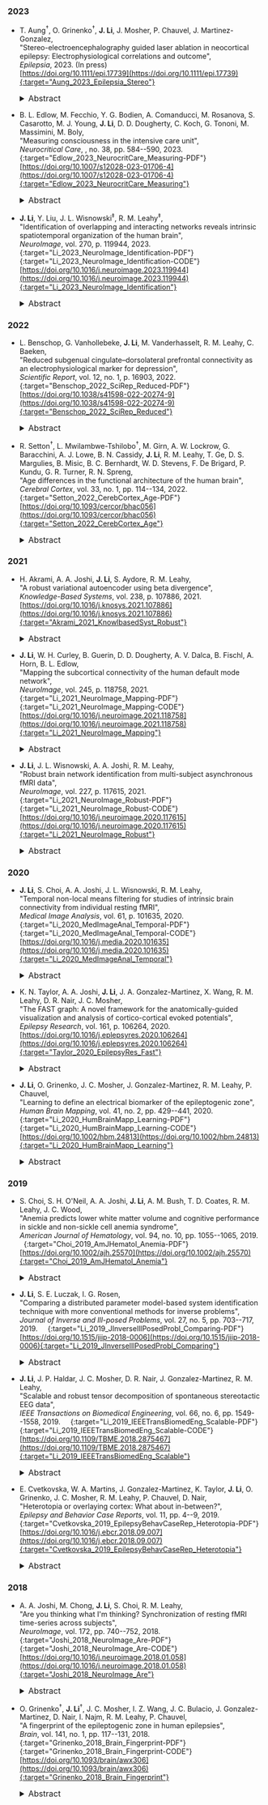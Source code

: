 ### 2023

* T. Aung<sup>&dagger;</sup>, O. Grinenko<sup>&dagger;</sup>, **J. Li**, J. Mosher, P. Chauvel, J. Martinez-Gonzalez,  
"Stereo-electroencephalography guided laser ablation in neocortical epilepsy: Electrophysiological correlations and outcome",  
*Epilepsia*, 2023. (In press) &nbsp; [<i class="fa fa-quote-right"></i>](/files/bib/Aung_2023_Epilepsia_Stereo.bib)  
[https://doi.org/10.1111/epi.17739](https://doi.org/10.1111/epi.17739){:target="Aung_2023_Epilepsia_Stereo"}  
  <details>
    <summary style="font-size:16px">Abstract</summary>
      <p style="margin-left: 20px; text-align: justify; font-size:16px">
      Objective: We aim to study the correlation between seizure outcomes in patients with drug-resistant epilepsy (DRE) who underwent laser interstitial thermal therapy (LITT) and stereo-electroencephalographic (SEEG) electrophysiologic patterns with respect to the extent of laser ablation. Methods: We retrospectively analyzed 16 consecutive DRE patients who underwent LITT. A seizure onset zone (SOZ) was obtained from multidisciplinary patient management conferences and again was confirmed independently by two epileptologists based on conventional analysis. SOZ were retrospectively divided into localized, lobar and multilobar, and nonlocalized onset types. A posteriori predicted epileptogenic zone (PEZ) was identified using the previously developed “EZ fingerprint” pipeline. The completeness of the SOZ and PEZ ablation was compared and correlated with the duration of seizure freedom (SF). Results: Out of 16 patients, 11 had a posteriori-identified PEZ. Three patients underwent complete ablation of SOZ with curative intent, and the other 13 with palliative intent. Out of three patients with complete ablation of the SOZ, two had concordant PEZ and SOZ and achieved 40- and 46-month SF without seizure recurrence. The remaining patient, without any PEZ identified, had seizure recurrence within one month. Six out of 13 patients with partial ablation of the SOZ and PEZ achieved a mean SF of 19.8 months (range: 1 to 44) with subsequent seizure recurrence. The remaining seven patients had partial ablation of the SOZ without the PEZ identified or ablation outside the PEZ with seizure recurrence within one to two months, except one patient who had 40 months SF after ablation of periventricular heterotopia. Significance: Only complete ablation of the well-restricted SOZ concordant with the PEZ was associated with long-term SF, whereas partial ablation of the PEZ might lead to SF with eventual seizure recurrence. Failure to identify PEZ and ablation limited to the SOZ often led to one to two months of SF.
      </p>
  </details>

* B. L. Edlow, M. Fecchio, Y. G. Bodien, A. Comanducci, M. Rosanova, S. Casarotto, M. J. Young, **J. Li**, D. D. Dougherty, C. Koch, G. Tononi, M. Massimini, M. Boly,  
"Measuring consciousness in the intensive care unit",  
*Neurocritical Care*, , no. 38, pp. 584--590, 2023.  &nbsp; [<i class="fa fa-quote-right"></i>](/files/bib/Edlow_2023_NeurocritCare_Measuring.bib) &nbsp; [<i class="fa fa-file-pdf-o"></i>](/files/pdf/Edlow_2023_NeurocritCare_Measuring.pdf){:target="Edlow_2023_NeurocritCare_Measuring-PDF"}  
[https://doi.org/10.1007/s12028-023-01706-4](https://doi.org/10.1007/s12028-023-01706-4){:target="Edlow_2023_NeurocritCare_Measuring"}  
  <details>
    <summary style="font-size:16px">Abstract</summary>
      <p style="margin-left: 20px; text-align: justify; font-size:16px">
      Early reemergence of consciousness predicts long-term functional recovery for patients with severe brain injuries. However, tools to reliably detect consciousness in the intensive care unit (ICU) are lacking. Transcranial magnetic stimulation-electroencephalography has the potential to detect consciousness in the ICU, predict recovery, and prevent premature withdrawal of life-sustaining therapy.
      </p>
  </details>

* **J. Li**, Y. Liu, J. L. Wisnowski<sup>&Dagger;</sup>, R. M. Leahy<sup>&Dagger;</sup>,  
"Identification of overlapping and interacting networks reveals intrinsic spatiotemporal organization of the human brain",  
*NeuroImage*, vol. 270, p. 119944, 2023.  &nbsp; [<i class="fa fa-quote-right"></i>](/files/bib/Li_2023_NeuroImage_Identification.bib) &nbsp; [<i class="fa fa-file-pdf-o"></i>](/files/pdf/Li_2023_NeuroImage_Identification.pdf){:target="Li_2023_NeuroImage_Identification-PDF"} &nbsp; [<i class="fa fa-code"></i>](/software/NASCAR/nascar_main){:target="Li_2023_NeuroImage_Identification-CODE"}  
[https://doi.org/10.1016/j.neuroimage.2023.119944](https://doi.org/10.1016/j.neuroimage.2023.119944){:target="Li_2023_NeuroImage_Identification"}  
  <details>
    <summary style="font-size:16px">Abstract &nbsp; <i class="fa fa-video-camera"></i></summary>
      <p style="margin-left: 20px; text-align: justify; font-size:16px">
      The human brain is a complex network that exhibits dynamic fluctuations in activity across space and time. Depending on the analysis method, canonical brain networks identified from resting-state fMRI (rs-fMRI) are typically constrained to be either orthogonal or statistically independent in their spatial and/or temporal domains. We avoid imposing these potentially unnatural constraints through the combination of a temporal synchronization process ("BrainSync") and a three-way tensor decomposition method ("NASCAR") to jointly analyze rs-fMRI data from multiple subjects. The resulting set of interacting networks comprises minimally constrained spatiotemporal distributions, each representing one component of functionally coherent activity across the brain. We show that these networks can be clustered into six distinct functional categories and naturally form a representative functional network atlas for a healthy population. This functional network atlas could help explore group and individual differences in neurocognitive function, as we demonstrate in the context of ADHD and IQ prediction.
      </p>
      <div class ="responsive-video-container"><iframe src="https://www.youtube.com/embed/rQb6juWDmnI" width="560" height="315" frameborder="0" allowfullscreen allow="accelerometer; autoplay; encrypted-media; gyroscope; picture-in-picture"></iframe></div>
  </details>

### 2022

* L. Benschop, G. Vanhollebeke, **J. Li**, M. Vanderhasselt, R. M. Leahy, C. Baeken,  
"Reduced subgenual cingulate–dorsolateral prefrontal connectivity as an electrophysiological marker for depression",  
*Scientific Report*, vol. 12, no. 1, p. 16903, 2022.  &nbsp; [<i class="fa fa-quote-right"></i>](/files/bib/Benschop_2022_SciRep_Reduced.bib) &nbsp; [<i class="fa fa-file-pdf-o"></i>](/files/pdf/Benschop_2022_SciRep_Reduced.pdf){:target="Benschop_2022_SciRep_Reduced-PDF"}  
[https://doi.org/10.1038/s41598-022-20274-9](https://doi.org/10.1038/s41598-022-20274-9){:target="Benschop_2022_SciRep_Reduced"}  
  <details>
    <summary style="font-size:16px">Abstract</summary>
      <p style="margin-left: 20px; text-align: justify; font-size:16px">
      Major Depressive Disorder (MDD) is a widespread mental illness that causes considerable suffering, and neuroimaging studies are trying to reduce this burden by developing biomarkers that can facilitate detection. Prior fMRI- and neurostimulation studies suggest that aberrant subgenual Anterior Cingulate (sgACC)—dorsolateral Prefrontal Cortex (DLPFC) functional connectivity is consistently present within MDD. Combining the need for reliable depression markers with the electroencephalogram’s (EEG) high clinical utility, we investigated whether aberrant EEG sgACC–DLPFC functional connectivity could serve as a marker for depression. Source-space Amplitude Envelope Correlations (AEC) of 20 MDD patients and 20 matched controls were contrasted using non-parametric permutation tests. In addition, extracted AEC values were used to (a) correlate with characteristics of depression and (b) train a Support Vector Machine (SVM) to determine sgACC–DLPFC connectivity’s discriminative power. FDR-thresholded statistical maps showed reduced sgACC–DLPFC AEC connectivity in MDD patients relative to controls. This diminished AEC connectivity is located in the beta-1 (13–17 Hz) band and is associated with patients’ lifetime number of depressive episodes. Using extracted sgACC–DLPFC AEC values, the SVM achieved a classification accuracy of 84.6% (80% sensitivity and 89.5% specificity) indicating that EEG sgACC–DLPFC connectivity has promise as a biomarker for MDD.
      </p>
  </details>

* R. Setton<sup>&dagger;</sup>, L. Mwilambwe-Tshilobo<sup>&dagger;</sup>, M. Girn, A. W. Lockrow, G. Baracchini, A. J. Lowe, B. N. Cassidy, **J. Li**, R. M. Leahy, T. Ge, D. S. Margulies, B. Misic, B. C. Bernhardt, W. D. Stevens, F. De Brigard, P. Kundu, G. R. Turner, R. N. Spreng,  
"Age differences in the functional architecture of the human brain",  
*Cerebral Cortex*, vol. 33, no. 1, pp. 114--134, 2022.  &nbsp; [<i class="fa fa-quote-right"></i>](/files/bib/Setton_2022_CerebCortex_Age.bib) &nbsp; [<i class="fa fa-file-pdf-o"></i>](/files/pdf/Setton_2022_CerebCortex_Age.pdf){:target="Setton_2022_CerebCortex_Age-PDF"}  
[https://doi.org/10.1093/cercor/bhac056](https://doi.org/10.1093/cercor/bhac056){:target="Setton_2022_CerebCortex_Age"}  
  <details>
    <summary style="font-size:16px">Abstract</summary>
      <p style="margin-left: 20px; text-align: justify; font-size:16px">
      The intrinsic functional organization of the brain changes into older adulthood. Age differences are observed at multiple spatial scales, from global reductions in modularity and segregation of distributed brain systems, to network-specific patterns of dedifferentiation. Whether dedifferentiation reflects an inevitable, global shift in brain function with age, circumscribed, experience-dependent changes, or both, is uncertain. We employed a multimethod strategy to interrogate dedifferentiation at multiple spatial scales. Multi-echo (ME) resting-state fMRI was collected in younger (n=181) and older (n=120) healthy adults. Cortical parcellation sensitive to individual variation was implemented for precision functional mapping of each participant while preserving group-level parcel and network labels. ME-fMRI processing and gradient mapping identified global and macroscale network differences. Multivariate functional connectivity methods tested for microscale, edge-level differences. Older adults had lower BOLD signal dimensionality, consistent with global network dedifferentiation. Gradients were largely age-invariant. Edge-level analyses revealed discrete, network-specific dedifferentiation patterns in older adults. Visual and somatosensory regions were more integrated within the functional connectome; default and frontoparietal control network regions showed greater connectivity; and the dorsal attention network was more integrated with heteromodal regions. These findings highlight the importance of multiscale, multimethod approaches to characterize the architecture of functional brain aging.
      </p>
  </details>

### 2021

* H. Akrami, A. A. Joshi, **J. Li**, S. Aydore, R. M. Leahy,  
"A robust variational autoencoder using beta divergence",  
*Knowledge-Based Systems*, vol. 238, p. 107886, 2021.  &nbsp; [<i class="fa fa-quote-right"></i>](/files/bib/Akrami_2021_KnowlbasedSyst_Robust.bib)  
[https://doi.org/10.1016/j.knosys.2021.107886](https://doi.org/10.1016/j.knosys.2021.107886){:target="Akrami_2021_KnowlbasedSyst_Robust"}  
  <details>
    <summary style="font-size:16px">Abstract</summary>
      <p style="margin-left: 20px; text-align: justify; font-size:16px">
      The presence of outliers can severely degrade learned representations and performance of deep learning methods and hence disproportionately affect the training process, leading to incorrect conclusions about the data. For example, anomaly detection using deep generative models is typically only possible when similar anomalies (or outliers) are not present in the training data. Here we focus on variational autoencoders (VAEs). While the VAE is a popular framework for anomaly detection tasks, we observe that the VAE is unable to detect outliers when the training data contains anomalies that have the same distribution as those in test data. In this paper we focus on robustness to outliers in training data in VAE settings using concepts from robust statistics. We propose a variational lower bound that leads to a robust VAE model that has the same computational complexity as the standard VAE and contains a single automatically-adjusted tuning parameter to control the degree of robustness. We present mathematical formulations for robust variational autoencoders (RVAEs) for Bernoulli, Gaussian and categorical variables. The RVAE model is based on beta-divergence rather than the standard Kullback–Leibler (KL) divergence. We demonstrate the performance of our proposed beta-divergence based autoencoder for a variety of image and categorical datasets showing improved robustness to outliers both qualitatively and quantitatively. We also illustrate the use of our robust VAE for detection of lesions in brain images, formulated as an anomaly detection task. Finally, we suggest a method to tune the hyperparameter of RVAE which makes our model completely unsupervised.
      </p>
  </details>

* **J. Li**, W. H. Curley, B. Guerin, D. D. Dougherty, A. V. Dalca, B. Fischl, A. Horn, B. L. Edlow,  
"Mapping the subcortical connectivity of the human default mode network",  
*NeuroImage*, vol. 245, p. 118758, 2021.  &nbsp; [<i class="fa fa-quote-right"></i>](/files/bib/Li_2021_NeuroImage_Mapping.bib) &nbsp; [<i class="fa fa-file-pdf-o"></i>](/files/pdf/Li_2021_NeuroImage_Mapping.pdf){:target="Li_2021_NeuroImage_Mapping-PDF"} &nbsp; [<i class="fa fa-code"></i>](https://github.com/ComaRecoveryLab/Subcortical_DMN_Functional_Connectivity){:target="Li_2021_NeuroImage_Mapping-CODE"}  
[https://doi.org/10.1016/j.neuroimage.2021.118758](https://doi.org/10.1016/j.neuroimage.2021.118758){:target="Li_2021_NeuroImage_Mapping"}  
  <details>
    <summary style="font-size:16px">Abstract &nbsp; <i class="fa fa-video-camera"></i></summary>
      <p style="margin-left: 20px; text-align: justify; font-size:16px">
      The default mode network (DMN) mediates self-awareness and introspection, core components of human consciousness. Therapies to restore consciousness in patients with severe brain injuries have historically targeted subcortical sites in the brainstem, thalamus, hypothalamus, basal forebrain, and basal ganglia, with the goal of reactivating cortical DMN nodes. However, the subcortical connectivity of the DMN has not been fully mapped and optimal subcortical targets for therapeutic neuromodulation of consciousness have not been identified. In this work, we created a comprehensive map of DMN subcortical connectivity by combining high-resolution functional and structural datasets with advanced signal processing methods. We analyzed 7 Tesla resting-state functional MRI (rs-fMRI) data from 168 healthy volunteers acquired in the Human Connectome Project. The rs-fMRI blood-oxygen-level-dependent (BOLD) data were temporally synchronized across subjects using the BrainSync algorithm. Cortical and subcortical DMN nodes were jointly analyzed and identified at the group level by applying a novel Nadam-Accelerated SCAlable and Robust (NASCAR) tensor decomposition method to the synchronized dataset. The subcortical connectivity map was then overlaid on a 7 Tesla 100 micron ex vivo MRI dataset for neuroanatomic analysis using automated segmentation of nuclei within the brainstem, thalamus, hypothalamus, basal forebrain, and basal ganglia. We further compared the NASCAR subcortical connectivity map with its counterpart generated from canonical seed-based correlation analyses. The NASCAR method revealed that BOLD signal in the central lateral nucleus of the thalamus and ventral tegmental area of the midbrain is strongly correlated with that of the DMN. In an exploratory analysis, additional subcortical sites in the median and dorsal raphe, lateral hypothalamus, and caudate nuclei were correlated with the cortical DMN. We also found that the putamen and globus pallidus are negatively correlated (i.e., anti-correlated) with the DMN, providing rs-fMRI evidence for the mesocircuit hypothesis of human consciousness, whereby a striatopallidal feedback system modulates anterior forebrain function via disinhibition of the central thalamus. Seed-based analyses yielded similar subcortical DMN connectivity, but the NASCAR result showed stronger contrast and better spatial alignment with dopamine immunostaining data. The DMN subcortical connectivity map identified here advances understanding of the subcortical regions that contribute to human consciousness and can be used to inform the selection of therapeutic targets in clinical trials for patients with disorders of consciousness.
      </p>
      <div class ="responsive-video-container"><iframe src="https://www.youtube.com/embed/KAqgkecEuVs" width="560" height="315" frameborder="0" allowfullscreen allow="accelerometer; autoplay; encrypted-media; gyroscope; picture-in-picture"></iframe></div>
  </details>

* **J. Li**, J. L. Wisnowski, A. A. Joshi, R. M. Leahy,  
"Robust brain network identification from multi-subject asynchronous fMRI data",  
*NeuroImage*, vol. 227, p. 117615, 2021.  &nbsp; [<i class="fa fa-quote-right"></i>](/files/bib/Li_2021_NeuroImage_Robust.bib) &nbsp; [<i class="fa fa-file-pdf-o"></i>](/files/pdf/Li_2021_NeuroImage_Robust.pdf){:target="Li_2021_NeuroImage_Robust-PDF"} &nbsp; [<i class="fa fa-code"></i>](/software/NASCAR/nascar_main){:target="Li_2021_NeuroImage_Robust-CODE"}  
[https://doi.org/10.1016/j.neuroimage.2020.117615](https://doi.org/10.1016/j.neuroimage.2020.117615){:target="Li_2021_NeuroImage_Robust"}  
  <details>
    <summary style="font-size:16px">Abstract</summary>
      <p style="margin-left: 20px; text-align: justify; font-size:16px">
      We describe a novel method for robust identification of common brain networks and their corresponding temporal dynamics across subjects from asynchronous functional MRI (fMRI) using tensor decomposition. We first temporally align asynchronous fMRI data using the orthogonal BrainSync transform, allowing us to study common brain networks across sessions and subjects. We then map the synchronized fMRI data into a 3D tensor (vertices × time × subject/session). Finally, we apply Nesterov-accelerated adaptive moment estimation (Nadam) within a scalable and robust sequential Canonical Polyadic (CP) decomposition framework to identify a low rank tensor approximation to the data. As a result of CP tensor decomposition, we successfully identified twelve known brain networks with their corresponding temporal dynamics from 40 subjects using the Human Connectome Project's language task fMRI data without any prior information regarding the specific task designs. Seven of these networks show distinct subjects’ responses to the language task with differing temporal dynamics; two show sub-components of the default mode network that exhibit deactivation during the tasks; the remaining three components reflect non-task-related activities. We compare results to those found using group independent component analysis (ICA) and canonical ICA. Bootstrap analysis demonstrates increased robustness of networks found using the CP tensor approach relative to ICA-based methods.
      </p>
  </details>

### 2020

* **J. Li**, S. Choi, A. A. Joshi, J. L. Wisnowski, R. M. Leahy,  
"Temporal non-local means filtering for studies of intrinsic brain connectivity from individual resting fMRI",  
*Medical Image Analysis*, vol. 61, p. 101635, 2020.  &nbsp; [<i class="fa fa-quote-right"></i>](/files/bib/Li_2020_MedImageAnal_Temporal.bib) &nbsp; [<i class="fa fa-file-pdf-o"></i>](/files/pdf/Li_2020_MedImageAnal_Temporal.pdf){:target="Li_2020_MedImageAnal_Temporal-PDF"} &nbsp; [<i class="fa fa-code"></i>](/software/GPDF/gpdf_main){:target="Li_2020_MedImageAnal_Temporal-CODE"}  
[https://doi.org/10.1016/j.media.2020.101635](https://doi.org/10.1016/j.media.2020.101635){:target="Li_2020_MedImageAnal_Temporal"}  
  <details>
    <summary style="font-size:16px">Abstract</summary>
      <p style="margin-left: 20px; text-align: justify; font-size:16px">
      Characterizing functional brain connectivity using resting functional magnetic resonance imaging (fMRI) is challenging due to the relatively small Blood-Oxygen-Level Dependent contrast and low signal-to-noise ratio. Denoising using surface-based Laplace-Beltrami (LB) or volumetric Gaussian filtering tends to blur boundaries between different functional areas. To overcome this issue, a time-based Non-Local Means (tNLM) filtering method was previously developed to denoise fMRI data while preserving spatial structure. The kernel and parameters that define the tNLM filter need to be optimized for each application. Here we present a novel Global PDF-based tNLM filtering (GPDF) algorithm that uses a data-driven kernel function based on a Bayes factor to optimize filtering for spatial delineation of functional connectivity in resting fMRI data. We demonstrate its performance relative to Gaussian spatial filtering and the original tNLM filtering via simulations. We also compare the effects of GPDF filtering against LB filtering using individual in-vivo resting fMRI datasets. Our results show that LB filtering tends to blur signals across boundaries between adjacent functional regions. In contrast, GPDF filtering enables improved noise reduction without blurring adjacent functional regions. These results indicate that GPDF may be a useful preprocessing tool for analyses of brain connectivity and network topology in individual fMRI recordings.
      </p>
  </details>

* K. N. Taylor, A. A. Joshi, **J. Li**, J. A. Gonzalez-Martinez, X. Wang, R. M. Leahy, D. R. Nair, J. C. Mosher,  
"The FAST graph: A novel framework for the anatomically-guided visualization and analysis of cortico-cortical evoked potentials",  
*Epilepsy Research*, vol. 161, p. 106264, 2020.  &nbsp; [<i class="fa fa-quote-right"></i>](/files/bib/Taylor_2020_EpilepsyRes_Fast.bib)  
[https://doi.org/10.1016/j.eplepsyres.2020.106264](https://doi.org/10.1016/j.eplepsyres.2020.106264){:target="Taylor_2020_EpilepsyRes_Fast"}  
  <details>
    <summary style="font-size:16px">Abstract</summary>
      <p style="margin-left: 20px; text-align: justify; font-size:16px">
      Background: Intracerebral electroencephalography (iEEG) using stereoelectroencephalography (SEEG) methodology for epilepsy surgery gives rise to complex data sets. The neurophysiological data obtained during the in-patient period includes categorization of the evoked potentials resulting from direct electrical cortical stimulation such as cortico-cortical evoked potentials (CCEPs). These potentials are recorded by hundreds of contacts, making these waveforms difficult to quickly interpret over such high-density arrays that are organized in three dimensional fashion. New Method: The challenge in analyzing CCEPs data arises not just from the density of the array, but also from the stimulation of a number of different intracerebral sites. A systematic methodology for visualization and analysis of these evoked data is lacking. We describe the process of incorporating anatomical information into the visualizations, which are then compared to more traditional plotting techniques to highlight the usefulness of the new framework. Results: We describe here an innovative framework for sorting, registering, labeling, ordering, and quantifying the functional CCEPs data, using the anatomical labelling of the brain, to provide an informative visualization and summary statistics which we call the "FAST graph" (Functional-Anatomical STacked area graphs). The fast graph analysis is used to depict the significant CCEPs responses in patient with focal epilepsy. Conclusions: The novel plotting approach shown here allows us to visualize high-density stimulation data in a single summary plot for subsequent detailed analyses. Improving the visual presentation of complex data sets aides in enhancing the clinical utility of the data.
      </p>
  </details>

* **J. Li**, O. Grinenko, J. C. Mosher, J. Gonzalez-Martinez, R. M. Leahy, P. Chauvel,  
"Learning to define an electrical biomarker of the epileptogenic zone",  
*Human Brain Mapping*, vol. 41, no. 2, pp. 429--441, 2020.  &nbsp; [<i class="fa fa-quote-right"></i>](/files/bib/Li_2020_HumBrainMapp_Learning.bib) &nbsp; [<i class="fa fa-file-pdf-o"></i>](/files/pdf/Li_2020_HumBrainMapp_Learning.pdf){:target="Li_2020_HumBrainMapp_Learning-PDF"} &nbsp; [<i class="fa fa-code"></i>](/software/EZ_Fingerprint/ezf_main){:target="Li_2020_HumBrainMapp_Learning-CODE"}  
[https://doi.org/10.1002/hbm.24813](https://doi.org/10.1002/hbm.24813){:target="Li_2020_HumBrainMapp_Learning"}  
  <details>
    <summary style="font-size:16px">Abstract &nbsp; <i class="fa fa-video-camera"></i></summary>
      <p style="margin-left: 20px; text-align: justify; font-size:16px">
      The role of fast activity as a potential biomarker in localization of the epileptogenic zone (EZ) remains controversial due to recently reported unsatisfactory performance. We recently identified a "fingerprint" of the EZ as a time-frequency pattern that is defined by a combination of preictal spike(s), fast oscillatory activity, and concurrent suppression of lower frequencies. Here we examine the generalizability of the fingerprint in application to an independent series of patients (11 seizure-free and 13 non-seizure-free after surgery) and show that the fingerprint can also be identified in seizures with lower frequency (such as beta) oscillatory activity. In the seizure-free group, only 5 of 47 identified EZ contacts were outside the resection. In contrast, in the non-seizure-free group, 104 of 142 identified EZ contacts were outside the resection. We integrated the fingerprint prediction with the subject's MR images, thus providing individualized anatomical estimates of the EZ. We show that these fingerprint-based estimates in seizure-free patients are almost always inside the resection. On the other hand, for a large fraction of the nonseizure-free patients the estimated EZ was not well localized and was partially or completely outside the resection, which may explain surgical failure in such cases. We also show that when mapping fast activity alone onto MR images, the EZ was often over-estimated, indicating a reduced discriminative ability for fast activity relative to the full fingerprint for localization of the EZ.
      </p>
      <div class ="responsive-video-container"><iframe src="https://player.vimeo.com/video/371666831" width="560" height="315" frameborder="0" allowfullscreen webkitAllowFullScreen mozallowfullscreen></iframe></div>
  </details>

### 2019

* S. Choi, S. H. O'Neil, A. A. Joshi, **J. Li**, A. M. Bush, T. D. Coates, R. M. Leahy, J. C. Wood,  
"Anemia predicts lower white matter volume and cognitive performance in sickle and non-sickle cell anemia syndrome",  
*American Journal of Hematology*, vol. 94, no. 10, pp. 1055--1065, 2019.  &nbsp; [<i class="fa fa-quote-right"></i>](/files/bib/Choi_2019_AmJHematol_Anemia.bib) &nbsp; [<i class="fa fa-file-pdf-o"></i>](/files/pdf/Choi_2019_AmJHematol_Anemia.pdf){:target="Choi_2019_AmJHematol_Anemia-PDF"}  
[https://doi.org/10.1002/ajh.25570](https://doi.org/10.1002/ajh.25570){:target="Choi_2019_AmJHematol_Anemia"}  
  <details>
    <summary style="font-size:16px">Abstract</summary>
      <p style="margin-left: 20px; text-align: justify; font-size:16px">
      Severe chronic anemia is an independent predictor of overt stroke, white matter damage, and cognitive dysfunction in the elderly. Severe anemia also predisposes to white matter strokes in young children, independent of the anemia subtype. We previously demonstrated symmetrically decreased white matter (WM) volumes in patients with sickle cell disease (SCD). In the current study, we investigated whether patients with non-sickle anemia also have lower WM volumes and cognitive dysfunction. Magnetic Resonance Imaging was performed on 52 clinically asymptomatic SCD patients (age=21.4±7.7; F=27, M=25; hemoglobin=9.6±1.6 g/dL), 26 non-sickle anemic patients (age=23.9±7.9; F=14, M=12; hemoglobin=10.8±2.5 g/dL) and 40 control subjects (age=27.7±11.3; F=28, M=12; hemoglobin=13.4±1.3 g/dL). Voxel-wise changes in WM brain volumes were compared to hemoglobin levels to identify brain regions that are vulnerable to anemia. White matter volume was diffusely lower in deep, watershed areas proportionally to anemia severity. After controlling for age, sex, and hemoglobin level, brain volumes were independent of disease. WM volume loss was associated with lower Full Scale Intelligence Quotient (FSIQ; P=.0048; r2=.18) and an abnormal burden of silent cerebral infarctions (P=.029) in males, but not in females. Hemoglobin count and cognitive measures were similar between subjects with and without white-matter hyperintensities. The spatial distribution of volume loss suggests chronic hypoxic cerebrovascular injury, despite compensatory hyperemia. Neurocognitive consequences of WM volume changes and silent cerebral infarction were strongly sexually dimorphic. Understanding the possible neurological consequences of chronic anemia may help inform our current clinical practices.k
      </p>
  </details>

* **J. Li**, S. E. Luczak, I. G. Rosen,  
"Comparing a distributed parameter model-based system identification technique with more conventional methods for inverse problems",  
*Journal of Inverse and Ill-posed Problems*, vol. 27, no. 5, pp. 703--717, 2019.  &nbsp; [<i class="fa fa-quote-right"></i>](/files/bib/Li_2019_JInverseIllPosedProbl_Comparing.bib) &nbsp; [<i class="fa fa-file-pdf-o"></i>](/files/pdf/Li_2019_JInverseIllPosedProbl_Comparing.pdf){:target="Li_2019_JInverseIllPosedProbl_Comparing-PDF"}  
[https://doi.org/10.1515/jiip-2018-0006](https://doi.org/10.1515/jiip-2018-0006){:target="Li_2019_JInverseIllPosedProbl_Comparing"}  
  <details>
    <summary style="font-size:16px">Abstract</summary>
      <p style="margin-left: 20px; text-align: justify; font-size:16px">
      Three methods for the estimation of blood or breath alcohol concentration (BAC/BrAC) from biosensor measured transdermal alcohol concentration (TAC) are evaluated and compared. Specifically, we consider a system identification/quasi-blind deconvolution scheme based on a distributed parameter model with unbounded input and output for ethanol transport in the skin and compare it to two more conventional system identification and filtering/deconvolution techniques for ill-posed inverse problems, one based on frequency domain methods and the other on a time series approach using an ARMA input/output model. Our basis for comparison are five statistical measures of interest to alcohol researchers and clinicians: peak BAC/BrAC, time of peak BAC/BrAC, the ascending and descending slopes of the BAC/BrAC curve, and the area underneath the BAC/BrAC curve.
      </p>
  </details>

* **J. Li**, J. P. Haldar, J. C. Mosher, D. R. Nair, J. Gonzalez-Martinez, R. M. Leahy,  
"Scalable and robust tensor decomposition of spontaneous stereotactic EEG data",  
*IEEE Transactions on Biomedical Engineering*, vol. 66, no. 6, pp. 1549--1558, 2019.  &nbsp; [<i class="fa fa-quote-right"></i>](/files/bib/Li_2019_IEEETransBiomedEng_Scalable.bib) &nbsp; [<i class="fa fa-file-pdf-o"></i>](/files/pdf/Li_2019_IEEETransBiomedEng_Scalable.pdf){:target="Li_2019_IEEETransBiomedEng_Scalable-PDF"} &nbsp; [<i class="fa fa-code"></i>](/software/SRSCPD_ALS/srscpd_als_main){:target="Li_2019_IEEETransBiomedEng_Scalable-CODE"}  
[https://doi.org/10.1109/TBME.2018.2875467](https://doi.org/10.1109/TBME.2018.2875467){:target="Li_2019_IEEETransBiomedEng_Scalable"}  
  <details>
    <summary style="font-size:16px">Abstract</summary>
      <p style="margin-left: 20px; text-align: justify; font-size:16px">
      Objective: Identification of networks from resting brain signals is an important step in understanding the dynamics of spontaneous brain activity. We approach this problem using a tensor-based model. Methods: We develope a rank-recursive scalable and robust sequential canonical polyadic decomposition (SRSCPD) framework to decompose a tensor into several rank-1 components. Robustness and scalability are achieved using a warm start for each rank based on the results from the previous rank. Results: In simulations we show that SRSCPD consistently outperforms the multistart alternating least square (ALS) algorithm over a range of ranks and signal-to-noise ratios (SNRs), with lower computation cost. When applying SRSCPD to resting in-vivo stereotactic EEG (SEEG) data from two subjects with epilepsy, we found components corresponding to default mode and motor networks in both subjects. These components were also highly consistent within subject between two sessions recorded several hours apart. Similar components were not obtained using the conventional ALS algorithm. Conclusion: Consistent brain networks and their dynamic behaviors were identified from resting SEEG data using SRSCPD. Significance: SRSCPD is scalable to large datasets and therefore a promising tool for identification of brain networks in long recordings from single subjects.
      </p>
  </details>

* E. Cvetkovska, W. A. Martins, J. Gonzalez-Martinez, K. Taylor, **J. Li**, O. Grinenko, J. C. Mosher, R. M. Leahy, P. Chauvel, D. Nair,  
"Heterotopia or overlaying cortex: What about in-between?",  
*Epilepsy and Behavior Case Reports*, vol. 11, pp. 4--9, 2019.  &nbsp; [<i class="fa fa-quote-right"></i>](/files/bib/Cvetkovska_2019_EpilepsyBehavCaseRep_Heterotopia.bib) &nbsp; [<i class="fa fa-file-pdf-o"></i>](/files/pdf/Cvetkovska_2019_EpilepsyBehavCaseRep_Heterotopia.pdf){:target="Cvetkovska_2019_EpilepsyBehavCaseRep_Heterotopia-PDF"}  
[https://doi.org/10.1016/j.ebcr.2018.09.007](https://doi.org/10.1016/j.ebcr.2018.09.007){:target="Cvetkovska_2019_EpilepsyBehavCaseRep_Heterotopia"}  
  <details>
    <summary style="font-size:16px">Abstract</summary>
      <p style="margin-left: 20px; text-align: justify; font-size:16px">
      We describe a patient with unilateral periventricular nodular heterotopia (PNH) and drug-resistant epilepsy, whose SEEG revealed that seizures were arising from the PNH, with the almost simultaneous involvement of heterotopic neurons ("micronodules") scattered within the white matter, and subsequently the overlying cortex. Laser ablation of heterotopic nodules and the adjacent white matter rendered the patient seizure free. This case elucidates that “micronodules” scattered in white matter between heterotopic nodules and overlying cortex might be another contributor in complex epileptogenicity of heterotopia. Detecting patient-specific targets in the epileptic network of heterotopia creates the possibility to disrupt the pathological circuit by minimally invasive procedures.
      </p>
  </details>

### 2018

* A. A. Joshi, M. Chong, **J. Li**, S. Choi, R. M. Leahy,  
"Are you thinking what I'm thinking? Synchronization of resting fMRI time-series across subjects",  
*NeuroImage*, vol. 172, pp. 740--752, 2018.  &nbsp; [<i class="fa fa-quote-right"></i>](/files/bib/Joshi_2018_NeuroImage_Are.bib) &nbsp; [<i class="fa fa-file-pdf-o"></i>](/files/pdf/Joshi_2018_NeuroImage_Are.pdf){:target="Joshi_2018_NeuroImage_Are-PDF"} &nbsp; [<i class="fa fa-code"></i>](https://neuroimage.usc.edu/neuro/Resources/BrainSync){:target="Joshi_2018_NeuroImage_Are-CODE"}  
[https://doi.org/10.1016/j.neuroimage.2018.01.058](https://doi.org/10.1016/j.neuroimage.2018.01.058){:target="Joshi_2018_NeuroImage_Are"}  
  <details>
    <summary style="font-size:16px">Abstract</summary>
      <p style="margin-left: 20px; text-align: justify; font-size:16px">
      We describe BrainSync, an orthogonal transform that allows direct comparison of resting fMRI (rfMRI) time-series across subjects. For this purpose, we exploit the geometry of the rfMRI signal space to propose a novel orthogonal transformation that synchronizes rfMRI time-series across sessions and subjects. When synchronized, rfMRI signals become approximately equal at homologous locations across subjects. The method is based on the observation that rfMRI data exhibit similar connectivity patterns across subjects, as reflected in the pairwise correlations between different brain regions. We show that if the data for two subjects have similar correlation patterns then their time courses can be approximately synchronized by an orthogonal transformation. This transform is unique, invertible, efficient to compute, and preserves the connectivity structure of the original data for all subjects. Analogously to image registration, where we spatially align structural brain images, this temporal synchronization of brain signals across a population, or within-subject across sessions, facilitates cross-sectional and longitudinal studies of rfMRI data. The utility of the BrainSync transform is illustrated through demonstrative simulations and applications including quantification of rfMRI variability across subjects and sessions, cortical functional parcellation across a population, timing recovery in task fMRI data, comparison of task and resting state data, and an application to complex naturalistic stimuli for annotation prediction.
      </p>
  </details>

* O. Grinenko<sup>&dagger;</sup>, **J. Li**<sup>&dagger;</sup>, J. C. Mosher, I. Z. Wang, J. C. Bulacio, J. Gonzalez-Martinez, D. Nair, I. Najm, R. M. Leahy, P. Chauvel,  
"A fingerprint of the epileptogenic zone in human epilepsies",  
*Brain*, vol. 141, no. 1, pp. 117--131, 2018.  &nbsp; [<i class="fa fa-quote-right"></i>](/files/bib/Grinenko_2018_Brain_Fingerprint.bib) &nbsp; [<i class="fa fa-file-pdf-o"></i>](/files/pdf/Grinenko_2018_Brain_Fingerprint.pdf){:target="Grinenko_2018_Brain_Fingerprint-PDF"} &nbsp; [<i class="fa fa-code"></i>](/software/EZ_Fingerprint/ezf_main){:target="Grinenko_2018_Brain_Fingerprint-CODE"}  
[https://doi.org/10.1093/brain/awx306](https://doi.org/10.1093/brain/awx306){:target="Grinenko_2018_Brain_Fingerprint"}  
  <details>
    <summary style="font-size:16px">Abstract &nbsp; <i class="fa fa-video-camera"></i></summary>
      <p style="margin-left: 20px; text-align: justify; font-size:16px">
      Defining a bio-electrical marker for the brain area responsible for initiating a seizure remains an unsolved problem. Fast gamma activity has been identified as the most specific marker for seizure onset, but conflicting results have been reported. In this study, we describe an alternative marker, based on an objective description of interictal to ictal transition, with the aim of identifying a time-frequency pattern or 'fingerprint' that can differentiate the epileptogenic zone from areas of propagation. Seventeen patients who underwent stereoelectroencephalography were included in the study. Each had seizure onset characterized by sustained gamma activity and were seizure-free after tailored resection or laser ablation. We postulated that the epileptogenic zone was always located inside the resection region based on seizure freedom following surgery. To characterize the ictal frequency pattern, we applied the Morlet wavelet transform to data from each pair of adjacent intracerebral electrode contacts. Based on a visual assessment of the time-frequency plots, we hypothesized that a specific time-frequency pattern in the epileptogenic zone should include a combination of (i) sharp transients or spikes; preceding (ii) multiband fast activity concurrent; with (iii) suppression of lower frequencies. To test this hypothesis, we developed software that automatically extracted each of these features from the time-frequency data. We then used a support vector machine to classify each contact-pair as being within epileptogenic zone or not, based on these features. Our machine learning system identified this pattern in 15 of 17 patients. The total number of identified contacts across all patients was 64, with 58 localized inside the resected area. Subsequent quantitative analysis showed strong correlation between maximum frequency of fast activity and suppression inside the resection but not outside. We did not observe significant discrimination power using only the maximum frequency or the timing of fast activity to differentiate contacts either between resected and non-resected regions or between contacts identified as epileptogenic versus non-epileptogenic. Instead of identifying a single frequency or a single timing trait, we observed the more complex pattern described above that distinguishes the epileptogenic zone. This pattern encompasses interictal to ictal transition and may extend until seizure end. Its time-frequency characteristics can be explained in light of recent models emphasizing the role of fast inhibitory interneurons acting on pyramidal cells as a prominent mechanism in seizure triggering. The pattern clearly differentiates the epileptogenic zone from areas of propagation and, as such, represents an epileptogenic zone 'fingerprint'.
      </p>
      <div class ="responsive-video-container"><iframe src="https://www.youtube.com/embed/1wrcs5yEKeQ" width="560" height="315" frameborder="0" allowfullscreen allow="accelerometer; autoplay; encrypted-media; gyroscope; picture-in-picture"></iframe></div>
  </details>
